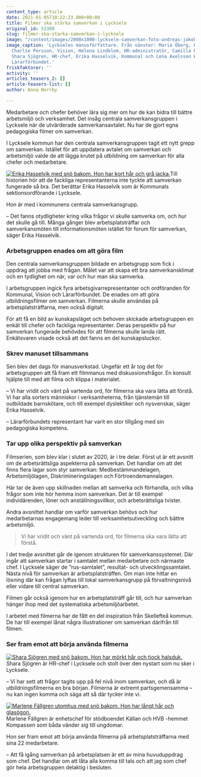 ```yaml
---
content_type: article
date: 2021-01-05T10:22:23.000+00:00
title: Filmer ska stärka samverkan i Lycksele
original_id: 53380
slug: filmer-ska-starka-samverkan-i-lycksele
image: "/content/images/2000x1000-lycksele-samverkan-foto-andreas-jakobsson-3fabriken.jpg"
image_caption: 'Lyckseles manusförfattare. Från vänster: Maria Öberg, HR-specialist,
  Charlie Persson, Vision, Helena Lindblom, HR-administratör, Camilla Persson, HR-specialist,
  Shara Sjögren, HR-chef, Erika Hasselvik, Kommunal och Lena Axelsson Westergren,
  Lärarförbundet.'
friskfaktorer: ''
activity: ''
articles_teasers_2: []
article-teasers-list: []
author: Anna Norrby

---
```

Medarbetare och chefer behöver lära sig mer om hur de kan bidra till bättre arbetsmiljö och verksamhet. Det insåg centrala samverkansgruppen i Lycksele när de utvärderade samverkansavtalet. Nu har de gjort egna pedagogiska filmer om samverkan.

I Lycksele kommun har den centrala samverkansgruppen tagit ett nytt grepp om samverkan. Istället för att uppdatera avtalet om samverkan och arbetsmiljö valde de att lägga krutet på utbildning om samverkan för alla chefer och medarbetare.

[![Erika Hasselvik med snö bakom. Hon har kort hår och grå jacka. ](https://www.suntarbetsliv.se/wp-content/uploads/2020/12/200x220-erika-hasselvik-foto-andreas-jakobsson-3dfabriken.jpg)](https://www.suntarbetsliv.se/wp-content/uploads/2020/12/200x220-erika-hasselvik-foto-andreas-jakobsson-3dfabriken.jpg)Till historien hör att de fackliga representanterna inte tyckte att samverkan fungerade så bra. Det berättar Erika Hasselvik som är Kommunals sektionsordförande i Lycksele.

Hon är med i kommunens centrala samverkansgrupp.

– Det fanns otydligheter kring vilka frågor vi skulle samverka om, och hur det skulle gå till. Många gånger blev arbetsplatsträffar och samverkansmöten till informationsmöten istället för forum för samverkan, säger Erika Hasselvik.

### Arbetsgruppen enades om att göra film

Den centrala samverkansgruppen bildade en arbetsgrupp som fick i uppdrag att jobba med frågan. Målet var att skapa ett bra samverkansklimat och en tydlighet om när, var och hur man ska samverka.

I arbetsgruppen ingick fyra arbetsgivarrepresentanter och ordföranden för Kommunal, Vision och Lärarförbundet. De enades om att göra utbildningsfilmer om samverkan. Filmerna skulle användas på arbetsplatsträffarna, men också digitalt.

För att få en bild av kunskapsläget och behoven skickade arbetsgruppen en enkät till chefer och fackliga representanter. Deras perspektiv på hur samverkan fungerade behövdes för att filmerna skulle landa rätt. Enkätsvaren visade också att det fanns en del kunskapsluckor.

### Skrev manuset tillsammans

Sen blev det dags för manusverkstad. Ungefär ett år tog det för arbetsgruppen att få fram ett filmmanus med diskussionsfrågor. En konsult hjälpte till med att filma och klippa i materialet.

– Vi har vridit och vänt på vartenda ord, för filmerna ska vara lätta att förstå. Vi har alla sorters människor i verksamheterna, från tjänstemän till outbildade barnskötare, och till exempel dyslektiker och nysvenskar, säger Erika Hasselvik.

– Lärarförbundets representant har varit en stor tillgång med sin pedagogiska kompetens.

### Tar upp olika perspektiv på samverkan

Filmserien, som blev klar i slutet av 2020, är i tre delar. Först ut är ett avsnitt om de arbetsrättsliga aspekterna på samverkan. Det handlar om att det finns flera lagar som styr samverkan: Medbestämmandelagen, Arbetsmiljölagen, Diskrimineringslagen och Förtroendemannalagen.

Här tar de även upp skillnaden mellan att samverka och förhandla, och vilka frågor som inte hör hemma inom samverkan. Det är till exempel individärenden, löner och anställningsvillkor, och arbetsrättsliga tvister.

Andra avsnittet handlar om varför samverkan behövs och hur medarbetarnas engagemang leder till verksamhetsutveckling och bättre arbetsmiljö.

> Vi har vridit och vänt på vartenda ord, för filmerna ska vara lätta att förstå.

I det tredje avsnittet går de igenom strukturen för samverkanssystemet. Där ingår att samverkan startar i samtalet mellan medarbetare och närmaste chef. I Lycksele säger de ”rus-samtalet”, resultat- och utvecklingssamtalet. Nästa nivå för samverkan är arbetsplatsträffen. Om man inte hittar en lösning där kan frågan lyftas till lokal samverkansgrupp på förvaltningsnivå eller vidare till central samverkan.

Filmen går också igenom hur en arbetsplatsträff går till, och hur samverkan hänger ihop med det systematiska arbetsmiljöarbetet.

I arbetet med filmerna har de fått en del inspiration från Skellefteå kommun. De har till exempel lånat några illustrationer om samverkan därifrån till filmen.

### Ser fram emot att börja använda filmerna

[![Shara Sjögren med snö bakom. Hon har mörkt hår och tjock halsduk.](https://www.suntarbetsliv.se/wp-content/uploads/2020/12/200x220-shara-sjogren-foto-andreas-jakobsson-3dfabriken.jpg)](https://www.suntarbetsliv.se/wp-content/uploads/2020/12/200x220-shara-sjogren-foto-andreas-jakobsson-3dfabriken.jpg)Shara Sjögren är HR-chef i Lycksele och stolt över den nystart som nu sker i Lycksele.

– Vi har sett att frågor tagits upp på fel nivå inom samverkan, och då är utbildningsfilmerna en bra början. Filmerna är extremt partsgemensamma – nu kan ingen komma och säga att så där tycker inte vi.

[![Marlene Fällgren utomhus med snö bakom. Hon har långt hår och glasögon. ](https://www.suntarbetsliv.se/wp-content/uploads/2020/12/200x220-marlene-fallgren-foto-andreas-jakobsson-3dfabriken.jpg)](https://www.suntarbetsliv.se/wp-content/uploads/2020/12/200x220-marlene-fallgren-foto-andreas-jakobsson-3dfabriken.jpg)Marlene Fällgren är enhetschef för stödboendet Källan och HVB -hemmet Kompassen som båda vänder sig till ungdomar.

Hon ser fram emot att börja använda filmerna på arbetsplatsträffarna med sina 22 medarbetare.

– Att få igång samverkan på arbetsplatsen är ett av mina huvuduppdrag som chef. Det handlar om att låta alla komma till tals och att jag som chef gör hela arbetsgruppen delaktig i besluten.